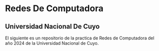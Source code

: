 # Redes De Computadora
## Universidad Nacional De Cuyo

El siguiente es un repositorio de la practica de Redes de Computadora del año 2024 de la Universidad Nacional de Cuyo.
